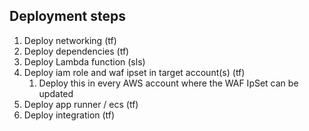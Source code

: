 ## Deployment steps

1. Deploy networking (tf)
2. Deploy dependencies (tf)
3. Deploy Lambda function (sls)
4. Deploy iam role and waf ipset in target account(s) (tf)
   1. Deploy this in every AWS account where the WAF IpSet can be updated
5. Deploy app runner / ecs (tf)
6. Deploy integration (tf)